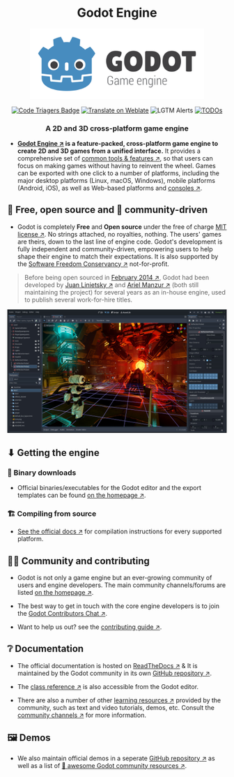 <h1 align="center">Godot Engine</h1>

<p align="center">
  <a href="https://godotengine.org">
    <img src="logo_outlined.svg" width="400" alt="Godot Engine logo">
  </a>
</p>

<p align="center"><a href="https://www.codetriage.com/godotengine/godot"><img src="https://www.codetriage.com/godotengine/godot/badges/users.svg" alt="Code Triagers Badge"></a>
<a href="https://hosted.weblate.org/engage/godot-engine/?utm_source=widget"><img src="https://hosted.weblate.org/widgets/godot-engine/-/godot/svg-badge.svg" alt="Translate on Weblate"></a>
<img alt="LGTM Alerts" src="https://img.shields.io/lgtm/alerts/github/godotengine/godot?label=LGTM%20Alerts&logo=lgtm">
<a href="https://www.tickgit.com/browse?repo=github.com/godotengine/godot"><img src="https://badgen.net/https/api.tickgit.com/badgen/github.com/godotengine/godot" alt="TODOs"></a></p>

<h3 align="center">
 A 2D and 3D cross-platform game engine
</h3>
	

- **[Godot Engine ↗](https://godotengine.org) is a feature-packed, cross-platform
game engine to create 2D and 3D games from a unified interface.** It provides a
comprehensive set of [common tools & features ↗](https://godotengine.org/features), so that users can focus on making games
without having to reinvent the wheel. Games can be exported with one click to a
number of platforms, including the major desktop platforms (Linux, macOS,
Windows), mobile platforms (Android, iOS), as well as Web-based platforms
and [consoles ↗](https://docs.godotengine.org/en/latest/tutorials/platform/consoles.html).

## 💸 Free, open source and 🚻 community-driven

- Godot is completely **Free** and **Open source** under the free of charge [MIT license ↗](https://godotengine.org/license).
No strings attached, no royalties, nothing. The users' games are theirs, down
to the last line of engine code. Godot's development is fully independent and
community-driven, empowering users to help shape their engine to match their
expectations. It is also supported by the [Software Freedom Conservancy ↗](https://sfconservancy.org/)
not-for-profit.

> Before being open sourced in [February 2014 ↗](https://github.com/godotengine/godot/commit/0b806ee0fc9097fa7bda7ac0109191c9c5e0a1ac),
Godot had been developed by [Juan Linietsky ↗](https://github.com/reduz) and
[Ariel Manzur ↗](https://github.com/punto-) (both still maintaining the project) for several
years as an in-house engine, used to publish several work-for-hire titles.

![Screenshot of a 3D scene in the Godot Engine editor ↗](https://raw.githubusercontent.com/godotengine/godot-design/master/screenshots/editor_tps_demo_1920x1080.jpg)

## ⬇ Getting the engine

### 💾 Binary downloads

- Official binaries/executables for the Godot editor and the export templates can be found
[on the homepage ↗](https://godotengine.org/download).

### 🏗 Compiling from source

- [See the official docs ↗](https://docs.godotengine.org/en/latest/development/compiling/)
for compilation instructions for every supported platform.

## 🐕‍🦺 Community and contributing

- Godot is not only a game engine but an ever-growing community of users and engine
developers. The main community channels/forums are listed [on the homepage ↗](https://godotengine.org/community).

- The best way to get in touch with the core engine developers is to join the
[Godot Contributors Chat ↗](https://chat.godotengine.org).

- Want to help us out? see the [contributing guide ↗](CONTRIBUTING.md).

## ❔ Documentation 

- The official documentation is hosted on [ReadTheDocs ↗](https://docs.godotengine.org) & 
It is maintained by the Godot community in its own [GitHub repository ↗](https://github.com/godotengine/godot-docs).

- The [class reference ↗](https://docs.godotengine.org/en/latest/classes/)
is also accessible from the Godot editor.

- There are also a number of other
[learning resources ↗](https://docs.godotengine.org/en/latest/community/tutorials.html)
provided by the community, such as text and video tutorials, demos, etc.
Consult the [community channels ↗](https://godotengine.org/community)
for more information.

## 🖼 Demos
- We also maintain official demos in a seperate [GitHub repository ↗](https://github.com/godotengine/godot-demo-projects)
as well as a list of [🎉 awesome Godot community resources ↗](https://github.com/godotengine/awesome-godot).

